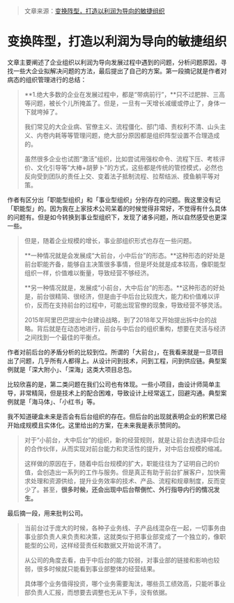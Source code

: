 > 文章来源：[变换阵型，打造以利润为导向的敏捷组织](https://mp.weixin.qq.com/s/5R9WrH-hOkM9PLbwix1ppQ)

# 变换阵型，打造以利润为导向的敏捷组织

文章主要阐述了企业组织以利润为导向发展过程中遇到的问题，分析问题原因，寻找一些大企业拟解决问题的方法，最后提出了自己的方案。第一段摘记就是作者对病态的组织管理进行的总结：

> **1.绝大多数的企业在发展过程中，都是“带病前行”，**只不过肥胖、三高等问题，被长个儿所掩盖了。但是，一旦有一天增长减缓或停止了，身体一下就垮掉了。
>
> 我们常见的大企业病、官僚主义、流程僵化、部门墙、责权利不清、山头主义、内卷内耗等等管理问题，绝大部分原因都是组织阵型设置不合理造成的。
>
> 虽然很多企业也试图“激活”组织，比如尝试用强权命令、流程下压、考核评价、文化引导等“大棒+胡萝卜”的方式，这些都是传统的管控模式，必然也反向受到团队的责任上交、变着法子抵制流程、拉帮结派、摸鱼躺平等对策。



作者有区分出「职能型组织」和「事业型组织」分别存在的问题。我这里没有记「职能型」的。因为我在上家技术公司呆着的时候觉得非常好，不觉得有什么具体的问题有。但是如今转换到事业型组织下，发现了诸多问题，所以自然感受也更深一些。

> 但是，随着企业规模的增长，事业部组织形式也存在一些问题。
>
> **一种情况就是会发展成“大前台，小中后台”的形态。**这种形态的好处是前台职能齐备，能够自主决策很多事情，但是坏处就是成本较高，像职能型组织一样，价值难以衡量，导致经营不够经济。
>
> **另一种情况就是，发展成“小前台，大中后台”的形态。**这种形态的好处是，前台很精简、很经济，但是由于中后台比较庞大，能力和价值难以评价，反而在支持前台的过程中，可能出现官僚的现象，导致经营不够灵活。
>
> 2015年阿里巴巴提出中台建设战略，到了2018年又开始提出拆中台的战略。背后就是在动态地进行，前台与中后台的组织重构，想要在灵活与经济之间找到一个最佳的平衡点。

作者对前后台的矛盾分析的比较到位。所谓的「大前台」，在我看来就是一旦项目出了问题，几乎所有人都得上。从设计问到技术，问到工程，问到供应链。典型案例就是「深大附小」、「深海」这类大项目总包。

比较欣喜的是，第二类问题在我们公司也有体现。一些小项目，由设计师简单主导，非常精简，但是技术上的配合困难，导致设计上经常返工，回避沟通。典型案例就是「海马体」、「小红书」等。



我不知道硬盒未来是否会有后台组织的存在。但后台的出现就表明企业的积累已经开始成规模且实体化。这里给出的方案，在未来我是表示赞同的。

> 对于“小前台，大中后台”的组织，新的经营规则，就是让前台去选择中后台的合作伙伴，从而实现对前台能力和灵活性的提升，对中后台规模的缩减。
>
> 这样做的原因在于，随着中后台规模的扩大，职能往往为了证明自己的价值，会创造出一系列的工作与服务。但是真正有助于前台扩展客户，加快需求处理和资源供给，提升业务效率的技术、产品、流程和规章制度，反而变少了。甚至，**很多时候，还会出现中后台帮倒忙、外行指导内行的情况发生。**



最后摘一段，用来批判公司。

> 当前台过于庞大的时候，各种子业务线、子产品线混杂在一起，一切事务由事业部负责人来负责和决策，这就类似于把事业部变成了一个独立的，像职能型的公司，这样经营责任和数据又开始说不清了。
>
> 从公司的角度去看，由于中后台的能力较弱，对事业部的链接和影响也较弱，很多时候就只能看到事业部整体的经营结果。
>
> 具体哪个业务值得投资，哪个业务需要淘汰，哪些员工绩效高，只能听事业部负责人汇报，而想要去调整也无从下手，没有依据。

